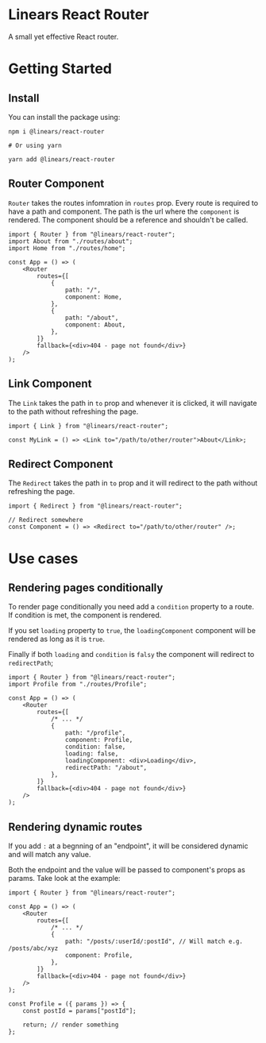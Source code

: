 # Linears React Router

A small yet effective React router.

# Getting Started

## Install

You can install the package using:

```
npm i @linears/react-router

# Or using yarn

yarn add @linears/react-router

```

## Router Component

`Router` takes the routes infomration in `routes` prop. Every route is required to have a path and component. The path is the url where the `component` is rendered. The component should be a reference and shouldn't be called.

```tsx
import { Router } from "@linears/react-router";
import About from "./routes/about";
import Home from "./routes/home";

const App = () => (
    <Router
        routes={[
            {
                path: "/",
                component: Home,
            },
            {
                path: "/about",
                component: About,
            },
        ]}
        fallback={<div>404 - page not found</div>}
    />
);
```

## Link Component

The `Link` takes the path in `to` prop and whenever it is clicked, it will navigate to the path without refreshing the page.

```tsx
import { Link } from "@linears/react-router";

const MyLink = () => <Link to="/path/to/other/router">About</Link>;
```

## Redirect Component

The `Redirect` takes the path in `to` prop and it will redirect to the path without refreshing the page.

```tsx
import { Redirect } from "@linears/react-router";

// Redirect somewhere
const Component = () => <Redirect to="/path/to/other/router" />;
```

# Use cases

## Rendering pages conditionally

To render page conditionally you need add a `condition` property to a route. If condition is met, the component is rendered.

If you set `loading` property to `true`, the `loadingComponent` component will be rendered as long as it is `true`.

Finally if both `loading` and `condition` is `falsy` the component will redirect to `redirectPath`;

```tsx
import { Router } from "@linears/react-router";
import Profile from "./routes/Profile";

const App = () => (
    <Router
        routes={[
            /* ... */
            {
                path: "/profile",
                component: Profile,
                condition: false,
                loading: false,
                loadingComponent: <div>Loading</div>,
                redirectPath: "/about",
            },
        ]}
        fallback={<div>404 - page not found</div>}
    />
);
```

## Rendering dynamic routes

If you add `:` at a begnning of an "endpoint", it will be considered dynamic and will match any value.

Both the endpoint and the value will be passed to component's props as params. Take look at the example:

```tsx
import { Router } from "@linears/react-router";

const App = () => (
    <Router
        routes={[
            /* ... */
            {
                path: "/posts/:userId/:postId", // Will match e.g. /posts/abc/xyz
                component: Profile,
            },
        ]}
        fallback={<div>404 - page not found</div>}
    />
);

const Profile = ({ params }) => {
    const postId = params["postId"];

    return; // render something
};
```
